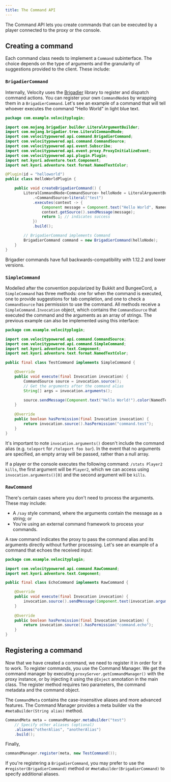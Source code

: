 ```yaml
---
title: The Command API
---
```

The Command API lets you create commands that can be executed by a player connected to the proxy or the console.

## Creating a command
Each command class needs to implement a `Command` subinterface. The choice depends on the type of arguments and the granularity of suggestions provided to the client. These include:

### `BrigadierCommand`
Internally, Velocity uses the [Brigadier](https://github.com/Mojang/brigadier) library to register and dispatch command actions. You can register your own `CommandNode`s by wrapping them in a `BrigadierCommand`. Let's see an example of a command that will tell whoever executes the command "Hello World" in light blue text.

```java
package com.example.velocityplugin;

import com.mojang.brigadier.builder.LiteralArgumentBuilder;
import com.mojang.brigadier.tree.LiteralCommandNode;
import com.velocitypowered.api.command.BrigadierCommand;
import com.velocitypowered.api.command.CommandSource;
import com.velocitypowered.api.event.Subscribe;
import com.velocitypowered.api.event.proxy.ProxyInitializeEvent;
import com.velocitypowered.api.plugin.Plugin;
import net.kyori.adventure.text.Component;
import net.kyori.adventure.text.format.NamedTextColor;

@Plugin(id = "helloworld")
public class HelloWorldPlugin {

    public void createBrigadierCommand() {
        LiteralCommandNode<CommandSource> helloNode = LiteralArgumentBuilder
            .<CommandSource>literal("test")
            .executes(context -> {
                Component message = Component.text("Hello World", NamedTextColor.AQUA);
                context.getSource().sendMessage(message);
                return 1; // indicates success
            })
            .build();

        // BrigadierCommand implements Command
        BrigadierCommand command = new BrigadierCommand(helloNode);
    }
}
```

Brigadier commands have full backwards-compatibility with 1.12.2 and lower versions.

### `SimpleCommand`
Modelled after the convention popularized by Bukkit and BungeeCord, a `SimpleCommand` has three methods: one for when the command is executed, one to provide suggestions for tab completion, and one to check a `CommandSource` has permission to use the command. All methods receive a `SimpleCommand.Invocation` object, which contains the `CommandSource` that executed the command and the arguments as an array of strings. The previous example can also be implemented using this interface:

```java
package com.example.velocityplugin;

import com.velocitypowered.api.command.CommandSource;
import com.velocitypowered.api.command.SimpleCommand;
import net.kyori.adventure.text.Component;
import net.kyori.adventure.text.format.NamedTextColor;

public final class TestCommand implements SimpleCommand {

    @Override
    public void execute(final Invocation invocation) {
        CommandSource source = invocation.source();
        // Get the arguments after the command alias
        String[] args = invocation.arguments();

        source.sendMessage(Component.text("Hello World!").color(NamedTextColor.AQUA));
    }
    
    @Override
    public boolean hasPermission(final Invocation invocation) {
        return invocation.source().hasPermission("command.test");    
    }
}
```

It's important to note `invocation.arguments()` doesn't include the command alias (e.g. `teleport` for `/teleport foo bar`). In the event that no arguments are specified, an empty array will be passed, rather than a null array.

If a player or the console executes the following command: `/stats Player2 kills`, the first argument will be `Player2`, which we can access using `invocation.arguments()[0]` and the second argument will be `kills`.

### `RawCommand`
There's certain cases where you don't need to process the arguments. These may include:

- A `/say` style command, where the arguments contain the message as a string; or
- You're using an external command framework to process your commands.

A raw command indicates the proxy to pass the command alias and its arguments directly without further processing. Let's see an example of a command that echoes the received input:

```java
package com.example.velocityplugin;

import com.velocitypowered.api.command.RawCommand;
import net.kyori.adventure.text.Component;

public final class EchoCommand implements RawCommand {

    @Override
    public void execute(final Invocation invocation) {
        invocation.source().sendMessage(Component.text(invocation.arguments()));
    }
    
    @Override
    public boolean hasPermission(final Invocation invocation) {
        return invocation.source().hasPermission("command.echo");    
    }
}
```

## Registering a command
Now that we have created a command, we need to register it in order for it to work. To register commands, you use the Command Manager. We get the command manager by executing `proxyServer.getCommandManager()` with the proxy instance, or by injecting it using the `@Inject` annotation in the main class. The register method requires two parameters, the command metadata and the command object.

The `CommandMeta` contains the case-insensitive aliases and more advanced features. The Command Manager provides a meta builder via the `#metaBuilder(String alias)` method.

```java
CommandMeta meta = commandManager.metaBuilder("test")
    // Specify other aliases (optional)
    .aliases("otherAlias", "anotherAlias")
    .build();
```

Finally,

```java
commandManager.register(meta, new TestCommand());
```

If you're registering a `BrigadierCommand`, you may prefer to use the `#register(BrigadierCommand)` method or `#metaBuilder(BrigadierCommand)` to specify additional aliases.
